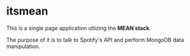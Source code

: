 # itsmean

This is a single page application utlizing the **MEAN stack**.

The purpose of it is to talk to Spotify's API and perform MongoDB data manipulation.
